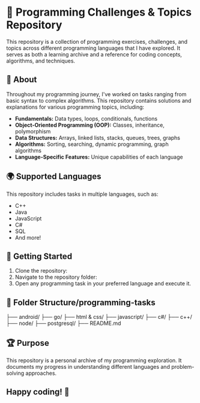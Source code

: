 # 📝 Programming Challenges & Topics Repository

This repository is a collection of programming exercises, challenges, and topics across different programming languages that I have explored. It serves as both a learning archive and a reference for coding concepts, algorithms, and techniques.

## 📌 About

Throughout my programming journey, I've worked on tasks ranging from basic syntax to complex algorithms. This repository contains solutions and explanations for various programming topics, including:

- **Fundamentals:** Data types, loops, conditionals, functions
- **Object-Oriented Programming (OOP):** Classes, inheritance, polymorphism
- **Data Structures:** Arrays, linked lists, stacks, queues, trees, graphs
- **Algorithms:** Sorting, searching, dynamic programming, graph algorithms
- **Language-Specific Features:** Unique capabilities of each language

## 🌍 Supported Languages

This repository includes tasks in multiple languages, such as:

- C++
- Java
- JavaScript
- C#
- SQL
- And more!

## 🚀 Getting Started

1. Clone the repository:
2. Navigate to the repository folder:
3. Open any programming task in your preferred language and execute it.

## 📂 Folder Structure/programming-tasks

├── android/
├── go/
├── html & css/
├── javascript/
├── c#/
├── c++/
├── node/
├── postgresql/
├── README.md

## 🏆 Purpose

This repository is a personal archive of my programming exploration. It documents my progress in understanding different languages and problem-solving approaches.

## Happy coding! 🚀

